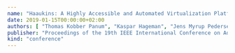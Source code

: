 ```yaml
---
name: "Haaukins: A Highly Accessible and Automated Virtualization Platform for Security Education"
date: 2019-01-15T00:00:00+02:00
authors: [ "Thomas Kobber Panum", "Kaspar Hageman", "Jens Myrup Pedersen", "René Rydhof Hansen" ]
publisher: "Proceedings of the 19th IEEE International Conference on Advanced Learning Technologies"
kind: "conference"
---
```

